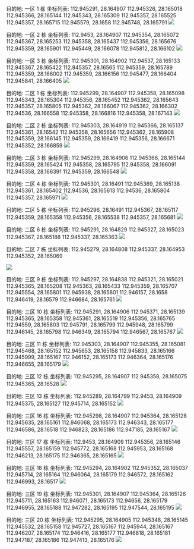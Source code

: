 目的地: 一区 1 栋
坐标列表:
112.945291, 28.164907
112.945326, 28.165018
112.945366, 28.165144
112.945343, 28.165309
112.945357, 28.165525
112.945357, 28.165715
112.945579, 28.1658
112.945748, 28.165791
![](assets-天马各个楼栋途径点/image-20241218145037810.png)



 目的地: 一区 2 栋
坐标列表:
112.9453, 28.164907
112.945354, 28.165072
112.945367, 28.165253
112.945358, 28.165437
112.945356, 28.165676
112.945359, 28.165901
112.945449, 28.166078
112.945812, 28.166102
![](assets-天马各个楼栋途径点/image-20241218145048137.png)


 目的地: 一区 3 栋
坐标列表:
112.945301, 28.164902
112.94537, 28.165133
112.945367, 28.165422
112.945357, 28.16565
112.945359, 28.165789
112.945359, 28.166002
112.945359, 28.166156
112.945477, 28.166404
112.945841, 28.166405
![](assets-天马各个楼栋途径点/image-20241218145053656.png)


 目的地: 二区 1 栋
坐标列表:
112.945299, 28.164907
112.945358, 28.165098
112.945343, 28.165304
112.945356, 28.165452
112.945362, 28.165643
112.945357, 28.165805
112.945362, 28.166067
112.945362, 28.166302
112.94536, 28.166558
112.945358, 28.166816
112.945358, 28.167143
![](assets-天马各个楼栋途径点/image-20241218145100092.png)


 目的地: 二区 2 栋
坐标列表:
112.945303, 28.164919
112.945366, 28.165137
112.945361, 28.16542
112.945358, 28.165656
112.945362, 28.165908
112.945359, 28.166145
112.945359, 28.166419
112.945356, 28.166671
112.945352, 28.166859
![](assets-天马各个楼栋途径点/image-20241218145106535.png)


 目的地: 二区 3 栋
坐标列表:
112.945299, 28.164906
112.945366, 28.165144
112.945359, 28.165424
112.945358, 28.165795
112.945358, 28.166091
112.945358, 28.166391
112.945359, 28.166548
![](assets-天马各个楼栋途径点/image-20241218145113028.png)


 目的地: 二区 4 栋
坐标列表:
112.945301, 28.16491
112.945369, 28.165138
112.945361, 28.165402
112.94536, 28.165613
112.94536, 28.165804
112.945357, 28.165971
![](assets-天马各个楼栋途径点/image-20241218145119002.png)


 目的地: 二区 5 栋
坐标列表:
112.945296, 28.16491
112.945367, 28.165117
112.945359, 28.165358
112.945356, 28.165538
112.945357, 28.165681
![](assets-天马各个楼栋途径点/image-20241218145126411.png)


 目的地: 二区 6 栋
坐标列表:
112.945291, 28.164829
112.945327, 28.165023
112.945367, 28.165188
112.945337, 28.165363
![](assets-天马各个楼栋途径点/image-20241218145133133.png)


 目的地: 二区 7 栋
坐标列表:
112.945279, 28.164808
112.945337, 28.164953
112.945352, 28.165069

![](assets-天马各个楼栋途径点/image-20241218145139570.png)



 目的地: 三区 9 栋
坐标列表:
112.945297, 28.164838
112.945321, 28.165021
112.945365, 28.165208
112.945363, 28.165433
112.945359, 28.165707
112.945554, 28.165801
112.945938, 28.165801
112.946157, 28.1658
112.946419, 28.16579
112.946684, 28.165761
![](assets-天马各个楼栋途径点/image-20241218145145034.png)


 目的地: 三区 10 栋
坐标列表:
112.945291, 28.164906
112.945371, 28.165139
112.945365, 28.165358
112.945361, 28.165519
112.945356, 28.165765
112.94559, 28.165803
112.945791, 28.165799
112.945948, 28.165799
112.946145, 28.165798
112.946349, 28.165794
112.946567, 28.165767
![](assets-天马各个楼栋途径点/image-20241218145152010.png)


 目的地: 三区 11 栋
坐标列表:
112.945303, 28.164907
112.945355, 28.165081
112.945468, 28.165152
112.945653, 28.165158
112.945833, 28.165166
112.945999, 28.165167
112.946152, 28.165173
112.946364, 28.165176
112.946655, 28.165179
![](assets-天马各个楼栋途径点/image-20241218145157908.png)


 目的地: 三区 12 栋
坐标列表:
112.945295, 28.164907
112.945358, 28.165075
112.945365, 28.16528
![](assets-天马各个楼栋途径点/image-20241218145203776.png)


 目的地: 三区 13 栋
坐标列表:
112.945289, 28.164799
112.9453, 28.164909
112.945375, 28.165127
112.945714, 28.165152
![](assets-天马各个楼栋途径点/image-20241218145209339.png)


 目的地: 三区 16 栋
坐标列表:
112.945298, 28.164907
112.945364, 28.165128
112.945635, 28.165161
112.946068, 28.165173
112.946343, 28.165177
112.946586, 28.16518
112.946823, 28.165186
112.947185, 28.165167
![](assets-天马各个楼栋途径点/image-20241218145215156.png)


 目的地: 三区 17 栋
坐标列表:
112.9453, 28.164909
112.945356, 28.165146
112.945557, 28.165159
112.945772, 28.165168
112.945953, 28.165168
112.946213, 28.165175
112.946365, 28.165165
![](assets-天马各个楼栋途径点/image-20241218145222877.png)


 目的地: 三区 18 栋
坐标列表:
112.945294, 28.164902
112.945352, 28.165037
112.945714, 28.165164
112.946064, 28.165179
112.946572, 28.165162
112.946993, 28.16517
![](assets-天马各个楼栋途径点/image-20241218145241881.png)


 目的地: 三区 19 栋
坐标列表:
112.945301, 28.164907
112.945364, 28.165126
112.945711, 28.165163
112.946071, 28.165173
112.94656, 28.165179
112.946955, 28.165188
112.947282, 28.165195
112.947544, 28.165195
![](assets-天马各个楼栋途径点/image-20241218145247130.png)


 目的地: 三区 20 栋
坐标列表:
112.945295, 28.164905
112.945348, 28.165145
112.945532, 28.165158
112.945727, 28.165167
112.945944, 28.165167
112.946207, 28.165174
112.946416, 28.165177
112.946818, 28.165181
112.947187, 28.165186
112.947413, 28.165176
![](assets-天马各个楼栋途径点/image-20241218145252693.png)


